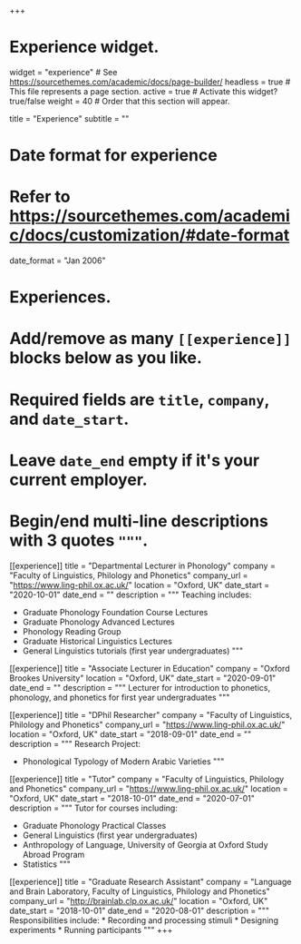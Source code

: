 +++
# Experience widget.
widget = "experience"  # See https://sourcethemes.com/academic/docs/page-builder/
headless = true  # This file represents a page section.
active = true  # Activate this widget? true/false
weight = 40  # Order that this section will appear.

title = "Experience"
subtitle = ""

# Date format for experience
#   Refer to https://sourcethemes.com/academic/docs/customization/#date-format
date_format = "Jan 2006"

# Experiences.
#   Add/remove as many `[[experience]]` blocks below as you like.
#   Required fields are `title`, `company`, and `date_start`.
#   Leave `date_end` empty if it's your current employer.
#   Begin/end multi-line descriptions with 3 quotes `"""`.
[[experience]]
  title = "Departmental Lecturer in Phonology"
  company = "Faculty of Linguistics, Philology and Phonetics"
  company_url = "https://www.ling-phil.ox.ac.uk/"
  location = "Oxford, UK"
  date_start = "2020-10-01"
  date_end = ""
  description = """
  Teaching includes:
  * Graduate Phonology Foundation Course Lectures
  * Graduate Phonology Advanced Lectures
  * Phonology Reading Group
  * Graduate Historical Linguistics Lectures
  * General Linguistics tutorials (first year undergraduates)
""" 

[[experience]]
  title = "Associate Lecturer in Education"
  company = "Oxford Brookes University"
  location = "Oxford, UK"
  date_start = "2020-09-01"
  date_end = ""
  description = """
  Lecturer for introduction to phonetics, phonology, and phonetics for first year undergraduates
""" 

[[experience]]
  title = "DPhil Researcher"
  company = "Faculty of Linguistics, Philology and Phonetics"
  company_url = "https://www.ling-phil.ox.ac.uk/"
  location = "Oxford, UK"
  date_start = "2018-09-01"
  date_end = ""
  description = """
  Research Project:
   * Phonological Typology of Modern Arabic Varieties
  """

[[experience]]
  title = "Tutor"
  company = "Faculty of Linguistics, Philology and Phonetics"
  company_url = "https://www.ling-phil.ox.ac.uk/"
  location = "Oxford, UK"
  date_start = "2018-10-01"
  date_end = "2020-07-01"
  description = """
  Tutor for courses including:
  * Graduate Phonology Practical Classes
  * General Linguistics (first year undergraduates)
  * Anthropology of Language, University of Georgia at Oxford Study Abroad Program
  * Statistics
""" 

[[experience]]
  title = "Graduate Research Assistant"
  company = "Language and Brain Laboratory, Faculty of Linguistics, Philology and Phonetics"
  company_url = "http://brainlab.clp.ox.ac.uk/"
  location = "Oxford, UK"
  date_start = "2018-10-01"
  date_end = "2020-08-01"
  description = """
Responsibilities include:
	* Recording and processing stimuli
	* Designing experiments
	* Running participants
""" 
+++

